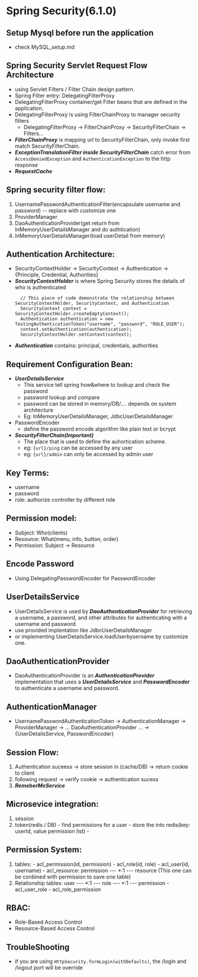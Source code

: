 # Spring Security(6.1.0)

## Setup Mysql before run the application
  - check MySQL_setup.md

## Spring Security Servlet Request Flow Architecture
  - using Servlet Filters / Filter Chain design pattern.
  - Spring Filter entry: DelegatingFilterProxy
  - DelegatingFilterProxy container/get Filter beans that are defined in the application.
  - DelegatingFilterProxy is using FilterChainProxy to manager security filters
    - DelegatingFilterProxy -> FilterChainProxy -> SecurityFilterChain -> Filters...
  - ***FilterChainProxy*** is mapping url to SecurityFilterChain, only invoke first match SecurityFilterChain.
  - ***ExceptionTranslationFilter inside SecurityFilterChain*** catch error from ```AccessDeniedException``` and ```AuthenticationException``` to the http response
  - ***RequestCache*** 

## Spring security filter flow:
  1. UsernamePasswordAuthenticationFilter(encapsulate username and password) -- replace with customize one
  2. ProviderManager
  3. DaoAuthenticationProvider(get return from InMemoryUserDetailsManager and do authtication)
  4. InMemoryUserDetailsManager(load userDetail from memory)
  
## Authentication Architecture:
  - SecurityContextHolder -> SecurityContext -> Authentication -> {Principle, Credential, Authorities}
  - ***SecurityContextHolder*** is where Spring Security stores the details of who is authenticated
      ```
        // This piece of code demonstrate the relationship between SecurityContextHolder, SecurityContext, and Authentication
        SecurityContext context = SecurityContextHolder.createEmptyContext(); 
        Authentication authentication = new TestingAuthenticationToken("username", "password", "ROLE_USER"); 
        context.setAuthentication(authentication); 
        SecurityContextHolder.setContext(context);
      ```
  - ***Authentication*** contains: principal, credentials, authorities

## Requirement Configuration Bean:
  - ***UserDetailsService***
      - This service tell spring how&where to lookup and check the password
      - password lookup and compare
      - password can be stored in memory/DB/.... depends on system architecture
      - Eg: InMemoryUserDetailsManager, JdbcUserDetailsManager
  - PasswordEncoder
      - define the password encode algorithm like plain text or bcrypt
  - ***SecurityFilterChain(Important)***
      - The place that is used to define the auhortication scheme.
      - eg: ```{url}/ping``` can be accessed by any user
      - eg: ```{url}/admin``` can only be accessed by admin user

## Key Terms:
  - username
  - password
  - role: authorize controller by different role

## Permission model:
  - Subject: Who(clients)
  - Resource: What(menu, info, button, order)
  - Permission: Subject -> Resource

## Encode Password
 - Using DelegatingPasswordEncoder for PasswordEncoder

## UserDetailsService
  - UserDetailsService is used by ***DaoAuthenticationProvider*** for retrieving a username, a password, and other attributes for authenticating with a username and password.
  - use provided implentation like JdbcUserDetailsManager
  - or implementing UserDetailsService.loadUserbysername by customize one.

## DaoAuthenticationProvider
  - DaoAuthenticationProvider is an ***AuthenticationProvider*** implementation that uses a ***UserDetailsService*** and ***PasswordEncoder*** to authenticate a username and password.

## AuthenticationManager
  - UsernamePasswordAuthenticationToken -> AuthenticationManager -> ProviderManager -> ... DaoAuthenticationProvider ... -> {UserDetailsService, PasswordEncoder}

## Session Flow:
  1. Authentication suceess -> store session in (cache/DB) -> return cookie to client
  2. following request -> verify cookie -> authentication sucess
  3. ***RemeberMeService***

## Microsevice integration:
  1. session
  2. token(redis / DB)
    - find permissions for a user
    - store the into redis(key: userId, value permission list)
    - 

## Permission System:
  1. tables:
    - acl_permission(id, permission)
    - acl_role(id, role)
    - acl_user(id, username)
    - acl_resource: permission --- *:1 --- resource (This one can be conbined with permission to save one table)
  2. Relationship tables: user --- *:1 --- role --- *:1 --- permission
    - acl_user_role
    - acl_role_permission

## RBAC:
  - Role-Based Access Control
  - Resource-Based Access Control

## TroubleShooting
  - if you are using ```HttpSecurity.formLogin(withDefaults)```, the /login and /logout port will be override